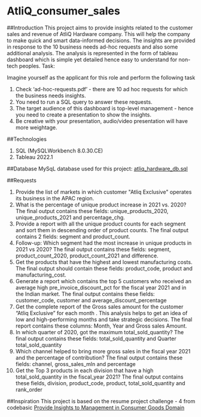 # AtliQ_consumer_sales
 
##Introduction
This project aims to provide insights related to the customer sales and revenue of AtliQ Hardware company. This will help the company to make quick and smart data-informed decisions. The insights are provided in response to the 10 business needs ad-hoc requests and also some additional analysis. 
The analysis is represented in the form of tableau dashboard which is simple yet detailed hence easy to understand for non-tech peoples.
Task:  

Imagine yourself as the applicant for this role and perform the following task

1.    Check ‘ad-hoc-requests.pdf’ - there are 10 ad hoc requests for which the business needs insights.
2.    You need to run a SQL query to answer these requests. 
3.    The target audience of this dashboard is top-level management - hence you need to create a presentation to show the insights.
4.    Be creative with your presentation, audio/video presentation will have more weightage.
 
##Technologies
1. SQL (MySQLWorkbench 8.0.30.CE)
2. Tableau 2022.1

##Database
MySqL database used for this project:
[atliq_hardware_db.sql](https://github.com/santosh5906/AtliQ_consumer_sales/blob/26d7e89f2b115613e9bdf14f5480f94b291224e1/Atliq-Input%20for%20participants/atliq_hardware_db.sql)


##Requests
1. Provide the list of markets in which customer "Atliq Exclusive" operates its business in the APAC region.
2. What is the percentage of unique product increase in 2021 vs. 2020? The final output contains these fields:
 unique_products_2020, unique_products_2021 and percentage_chg.
3. Provide a report with all the unique product counts for each segment and sort them in descending order of product counts. The final output contains 2 fields:
  segment and product_count.
4. Follow-up: Which segment had the most increase in unique products in 2021 vs 2020? The final output contains these fields:
 segment, product_count_2020, product_count_2021 and difference.
5. Get the products that have the highest and lowest manufacturing costs. The final output should contain these fields:
 product_code, product and manufacturing_cost.
6. Generate a report which contains the top 5 customers who received an average high pre_invoice_discount_pct for the fiscal year 2021 and in the Indian market. The final output contains these fields:
 customer_code, customer and average_discount_percentage
7. Get the complete report of the Gross sales amount for the customer “Atliq Exclusive” for each month . This analysis helps to get an idea of low and high-performing months and take strategic decisions. The final report contains these columns: 
Month, Year and Gross sales Amount.
8. In which quarter of 2020, got the maximum total_sold_quantity? The final output contains these fields:
 total_sold_quantity and Quarter total_sold_quantity 
9. Which channel helped to bring more gross sales in the fiscal year 2021 and the percentage of contribution? The final output contains these fields:
 channel, gross_sales_mln and percentage
10. Get the Top 3 products in each division that have a high total_sold_quantity in the fiscal_year 2021? The final output contains these fields, division, product_code, product, total_sold_quantity and rank_order

##Inspiration
This project is based on the resume project challenge - 4 from codebasic
[Provide Insights to Management in Consumer Goods Domain](https://codebasics.io/challenge/codebasics-resume-project-challenge#)
